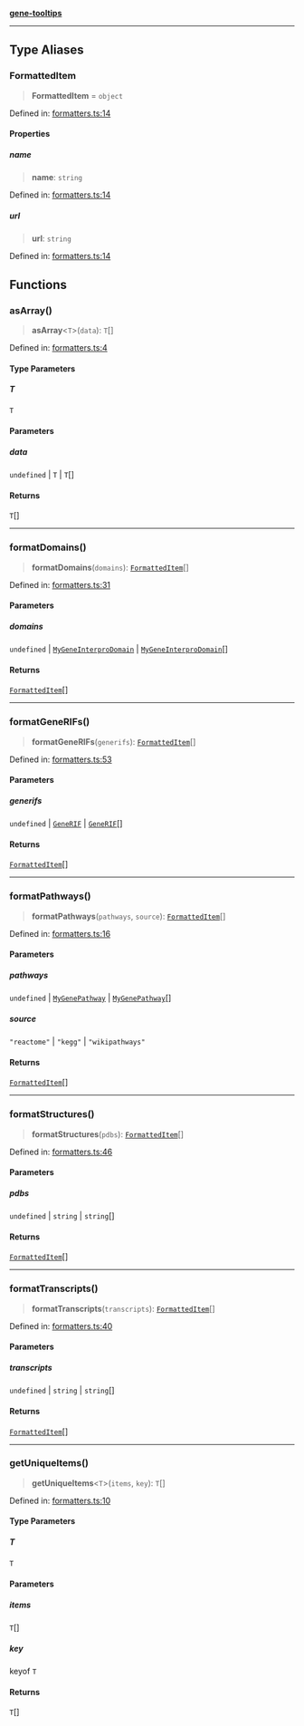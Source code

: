 [**gene-tooltips**](README.md)

***

## Type Aliases

### FormattedItem

> **FormattedItem** = `object`

Defined in: [formatters.ts:14](https://github.com/mattjmeier/gene-tooltips/blob/4f54137499aa7b703b4b8e3178c63f142ff8a2c3/src/formatters.ts#L14)

#### Properties

##### name

> **name**: `string`

Defined in: [formatters.ts:14](https://github.com/mattjmeier/gene-tooltips/blob/4f54137499aa7b703b4b8e3178c63f142ff8a2c3/src/formatters.ts#L14)

##### url

> **url**: `string`

Defined in: [formatters.ts:14](https://github.com/mattjmeier/gene-tooltips/blob/4f54137499aa7b703b4b8e3178c63f142ff8a2c3/src/formatters.ts#L14)

## Functions

### asArray()

> **asArray**\<`T`\>(`data`): `T`[]

Defined in: [formatters.ts:4](https://github.com/mattjmeier/gene-tooltips/blob/4f54137499aa7b703b4b8e3178c63f142ff8a2c3/src/formatters.ts#L4)

#### Type Parameters

##### T

`T`

#### Parameters

##### data

`undefined` | `T` | `T`[]

#### Returns

`T`[]

***

### formatDomains()

> **formatDomains**(`domains`): [`FormattedItem`](#formatteditem)[]

Defined in: [formatters.ts:31](https://github.com/mattjmeier/gene-tooltips/blob/4f54137499aa7b703b4b8e3178c63f142ff8a2c3/src/formatters.ts#L31)

#### Parameters

##### domains

`undefined` | [`MyGeneInterproDomain`](config.md#mygeneinterprodomain) | [`MyGeneInterproDomain`](config.md#mygeneinterprodomain)[]

#### Returns

[`FormattedItem`](#formatteditem)[]

***

### formatGeneRIFs()

> **formatGeneRIFs**(`generifs`): [`FormattedItem`](#formatteditem)[]

Defined in: [formatters.ts:53](https://github.com/mattjmeier/gene-tooltips/blob/4f54137499aa7b703b4b8e3178c63f142ff8a2c3/src/formatters.ts#L53)

#### Parameters

##### generifs

`undefined` | [`GeneRIF`](config.md#generif) | [`GeneRIF`](config.md#generif)[]

#### Returns

[`FormattedItem`](#formatteditem)[]

***

### formatPathways()

> **formatPathways**(`pathways`, `source`): [`FormattedItem`](#formatteditem)[]

Defined in: [formatters.ts:16](https://github.com/mattjmeier/gene-tooltips/blob/4f54137499aa7b703b4b8e3178c63f142ff8a2c3/src/formatters.ts#L16)

#### Parameters

##### pathways

`undefined` | [`MyGenePathway`](config.md#mygenepathway) | [`MyGenePathway`](config.md#mygenepathway)[]

##### source

`"reactome"` | `"kegg"` | `"wikipathways"`

#### Returns

[`FormattedItem`](#formatteditem)[]

***

### formatStructures()

> **formatStructures**(`pdbs`): [`FormattedItem`](#formatteditem)[]

Defined in: [formatters.ts:46](https://github.com/mattjmeier/gene-tooltips/blob/4f54137499aa7b703b4b8e3178c63f142ff8a2c3/src/formatters.ts#L46)

#### Parameters

##### pdbs

`undefined` | `string` | `string`[]

#### Returns

[`FormattedItem`](#formatteditem)[]

***

### formatTranscripts()

> **formatTranscripts**(`transcripts`): [`FormattedItem`](#formatteditem)[]

Defined in: [formatters.ts:40](https://github.com/mattjmeier/gene-tooltips/blob/4f54137499aa7b703b4b8e3178c63f142ff8a2c3/src/formatters.ts#L40)

#### Parameters

##### transcripts

`undefined` | `string` | `string`[]

#### Returns

[`FormattedItem`](#formatteditem)[]

***

### getUniqueItems()

> **getUniqueItems**\<`T`\>(`items`, `key`): `T`[]

Defined in: [formatters.ts:10](https://github.com/mattjmeier/gene-tooltips/blob/4f54137499aa7b703b4b8e3178c63f142ff8a2c3/src/formatters.ts#L10)

#### Type Parameters

##### T

`T`

#### Parameters

##### items

`T`[]

##### key

keyof `T`

#### Returns

`T`[]

